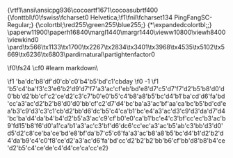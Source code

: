 {\rtf1\ansi\ansicpg936\cocoartf1671\cocoasubrtf400
{\fonttbl\f0\fswiss\fcharset0 Helvetica;\f1\fnil\fcharset134 PingFangSC-Regular;}
{\colortbl;\red255\green255\blue255;}
{\*\expandedcolortbl;;}
\paperw11900\paperh16840\margl1440\margr1440\vieww10800\viewh8400\viewkind0
\pard\tx566\tx1133\tx1700\tx2267\tx2834\tx3401\tx3968\tx4535\tx5102\tx5669\tx6236\tx6803\pardirnatural\partightenfactor0

\f0\fs24 \cf0 #learn markdown\

\f1 \'ba\'dc\'b8\'df\'d0\'cb\'c0\'b4\'b5\'bd\'c1\'cbday
\f0 -1
\f1 \'b5\'c4\'ba\'f3\'c3\'e6\'b2\'d9\'d7\'f7\'a3\'ac\'cf\'eb\'bd\'e8\'d7\'c5\'d7\'f7\'d2\'b5\'b8\'d0\'d0\'bb\'d2\'bb\'cf\'c2\'ce\'d2\'c3\'c7\'b0\'e0\'b5\'c4\'b8\'a8\'b5\'bc\'d4\'b1\'ba\'cd\'d6\'fa\'bd\'cc\'a3\'ac\'d2\'b2\'b8\'d0\'d0\'bb\'cf\'c2\'d7\'d4\'bc\'ba\'a3\'ac\'bf\'aa\'ca\'bc\'b5\'bd\'cd\'ea\'b3\'c9\'d3\'c3\'c1\'cb\'d2\'bb\'d6\'dc\'b5\'c4\'ca\'b1\'bc\'e4\'a3\'ac\'d3\'c9\'d3\'da\'d7\'d4\'bc\'ba\'d4\'da\'b4\'b4\'d2\'b5\'a3\'ac\'c9\'cf\'b0\'e0\'ca\'b1\'bc\'e4\'c3\'bf\'cc\'ec\'b3\'ac\'b9\'fd15\'b8\'f6\'d0\'a1\'ca\'b1\'a3\'ac\'c3\'bf\'d6\'dc6\'cc\'ec\'a3\'ac\'b5\'ab\'c3\'bb\'d3\'d0\'d5\'d2\'c8\'ce\'ba\'ce\'bd\'e8\'bf\'da\'b7\'c5\'c6\'fa\'a3\'ac\'b8\'a8\'b5\'bc\'d4\'b1\'d2\'b2\'d4\'da\'b9\'c4\'c0\'f8\'ce\'d2\'a3\'ac\'d6\'fa\'bd\'cc\'d2\'b2\'b2\'bb\'b6\'cf\'bb\'d8\'b8\'b4\'ce\'d2\'b5\'c4\'ce\'de\'c4\'d4\'ce\'ca\'cc\'e2}